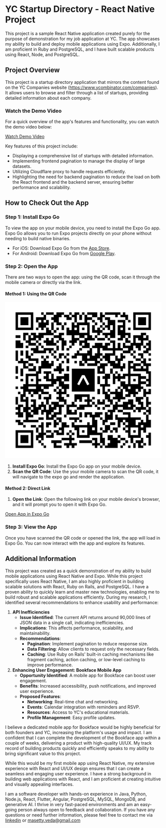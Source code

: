 # YC Startup Directory - React Native Project

This project is a sample React Native application created purely for the purpose of demonstration for my job application at YC. The app showcases my ability to build and deploy mobile applications using Expo. Additionally, I am proficient in Ruby and PostgreSQL, and I have built scalable products using React, Node, and PostgreSQL.

## Project Overview

This project is a startup directory application that mirrors the content found on the YC Companies website (https://www.ycombinator.com/companies). It allows users to browse and filter through a list of startups, providing detailed information about each company.

### Watch the Demo Video

For a quick overview of the app's features and functionality, you can watch the demo video below:

[Watch Demo Video](https://github.com/sai-veda/yc_mobile/blob/main/screen-recording.mp4)

Key features of this project include:

- Displaying a comprehensive list of startups with detailed information.
- Implementing frontend pagination to manage the display of large datasets.
- Utilizing Cloudflare proxy to handle requests efficiently.
- Highlighting the need for backend pagination to reduce the load on both the React frontend and the backend server, ensuring better performance and scalability.

## How to Check Out the App

### Step 1: Install Expo Go

To view the app on your mobile device, you need to install the Expo Go app. Expo Go allows you to run Expo projects directly on your phone without needing to build native binaries.

- For iOS: Download Expo Go from the [App Store](https://apps.apple.com/us/app/expo-go/id982107779).
- For Android: Download Expo Go from [Google Play](https://play.google.com/store/apps/details?id=host.exp.exponent&hl=en&gl=US).

### Step 2: Open the App

There are two ways to open the app: using the QR code, scan it through the mobile camera or directly via the link.

#### Method 1: Using the QR Code
![QR Code](image.png) 
1. **Install Expo Go**: Install the Expo Go app on your mobile device.
2. **Scan the QR Code**: Use the your mobile camera to scan the QR code, it will navigate to the expo go and render the application.

#### Method 2: Direct Link

1. **Open the Link**: Open the following link on your mobile device's browser, and it will prompt you to open it with Expo Go.

[Open App in Expo Go](https://expo.dev/preview/update?message=update%20with%20logo&updateRuntimeVersion=1.0.0&createdAt=2024-05-31T01%3A27%3A26.118Z&slug=exp&projectId=d5129c01-99ec-4180-b2f5-28eeb9543acb&group=e81588b5-a778-4e67-aca2-7e1c0b74cbb5)

### Step 3: View the App

Once you have scanned the QR code or opened the link, the app will load in Expo Go. You can now interact with the app and explore its features.

## Additional Information

This project was created as a quick demonstration of my ability to build mobile applications using React Native and Expo. While this project specifically uses React Native, I am also highly proficient in building scalable solutions with React, Ruby on Rails, and PostgreSQL. I have a proven ability to quickly learn and master new technologies, enabling me to build robust and scalable applications efficiently.
During my research, I identified several recommendations to enhance usability and performance:

1. **API Inefficiencies**
   - **Issue Identified**: The current API returns around 90,000 lines of JSON data in a single call, indicating inefficiencies.
   - **Implications**: This affects performance, scalability, and maintainability.
   - **Recommendations**:
     - **Pagination**: Implement pagination to reduce response size.
     - **Data Filtering**: Allow clients to request only the necessary fields.
     - **Caching**: Use Ruby on Rails' built-in caching mechanisms like fragment caching, action caching, or low-level caching to improve performance.
2. **Enhancing User Engagement: Bookface Mobile App**
   - **Opportunity Identified**: A mobile app for Bookface can boost user engagement.
   - **Benefits**: Increased accessibility, push notifications, and improved user experience.
   - **Proposed Features**:
     - **Networking**: Real-time chat and networking.
     - **Events**: Calendar integration with reminders and RSVP.
     - **Resources**: Access to YC's educational materials.
     - **Profile Management**: Easy profile updates.

I believe a dedicated mobile app for Bookface would be highly beneficial for both founders and YC, increasing the platform's usage and impact. I am confident that I can complete the development of the Bookface app within a couple of weeks, delivering a product with high-quality UI/UX. My track record of building products quickly and efficiently speaks to my ability to bring significant value to this project.

While this would be my first mobile app using React Native, my extensive experience with React and UI/UX design ensures that I can create a seamless and engaging user experience. I have a strong background in building web applications with React, and I am proficient at creating intuitive and visually appealing interfaces.

I am a software developer with hands-on experience in Java, Python, Node.js, React, Flutter, Angular, PostgreSQL, MySQL, MongoDB, and generative AI. I thrive in very fast-paced environments and am an easy-going person always open to feedback and collaboration. If you have any questions or need further information, please feel free to contact me via [linkedin](https://www.linkedin.com/in/saiveda) or masetty.veda@gmail.com
